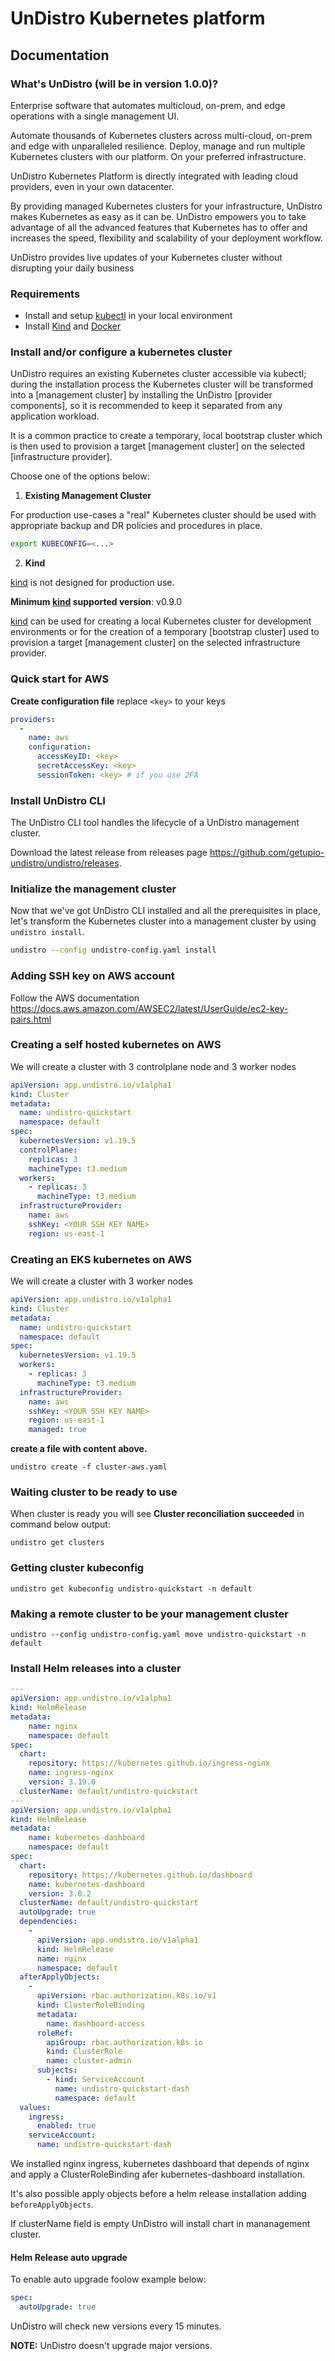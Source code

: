 # UnDistro Kubernetes platform

## Documentation

### What's UnDistro (will be in version 1.0.0)?

Enterprise software that automates multicloud, on-prem, and edge operations with a single management UI.

Automate thousands of Kubernetes clusters across multi-cloud, on-prem and edge with unparalleled resilience. Deploy, manage and run multiple Kubernetes clusters with our platform. On your preferred infrastructure.

UnDistro Kubernetes Platform is directly integrated with leading cloud providers, even in your own datacenter.

By providing managed Kubernetes clusters for your infrastructure, UnDistro makes Kubernetes as easy as it can be. UnDistro empowers you to take advantage of all the advanced features that Kubernetes has to offer and increases the speed, flexibility and scalability of your deployment workflow.

UnDistro provides live updates of your Kubernetes cluster without disrupting your daily business


### Requirements

- Install and setup [kubectl] in your local environment
- Install [Kind] and [Docker]

### Install and/or configure a kubernetes cluster

UnDistro requires an existing Kubernetes cluster accessible via kubectl; during the installation process the
Kubernetes cluster will be transformed into a [management cluster] by installing the UnDistro [provider components], so it
is recommended to keep it separated from any application workload.

It is a common practice to create a temporary, local bootstrap cluster which is then used to provision
a target [management cluster] on the selected [infrastructure provider].

Choose one of the options below:

1. **Existing Management Cluster**

For production use-cases a "real" Kubernetes cluster should be used with appropriate backup and DR policies and procedures in place.

```bash
export KUBECONFIG=<...>
```

2. **Kind**

[kind] is not designed for production use.

**Minimum [kind] supported version**: v0.9.0

</aside>

[kind] can be used for creating a local Kubernetes cluster for development environments or for
the creation of a temporary [bootstrap cluster] used to provision a target [management cluster] on the selected infrastructure provider.

### Quick start for AWS

**Create configuration file**
replace `<key>` to your keys

```yaml
providers:
  -
    name: aws
    configuration:
      accessKeyID: <key>
      secretAccessKey: <key>
      sessionToken: <key> # if you use 2FA
```

### Install UnDistro CLI
The UnDistro CLI tool handles the lifecycle of a UnDistro management cluster.

Download the latest release from releases page https://github.com/getupio-undistro/undistro/releases.

### Initialize the management cluster

Now that we've got UnDistro CLI installed and all the prerequisites in place, let's transform the Kubernetes cluster
into a management cluster by using `undistro install`.

```bash
undistro --config undistro-config.yaml install   
```

### Adding SSH key on AWS account

Follow the AWS documentation https://docs.aws.amazon.com/AWSEC2/latest/UserGuide/ec2-key-pairs.html

### Creating a self hosted kubernetes on AWS

We will create a cluster with 3 controlplane node and 3 worker nodes

```yaml
apiVersion: app.undistro.io/v1alpha1
kind: Cluster
metadata:
  name: undistro-quickstart
  namespace: default
spec:
  kubernetesVersion: v1.19.5
  controlPlane:
    replicas: 3
    machineType: t3.medium
  workers:
    - replicas: 3
      machineType: t3.medium
  infrastructureProvider:
    name: aws
    sshKey: <YOUR SSH KEY NAME>
    region: us-east-1
```

### Creating an EKS kubernetes on AWS

We will create a cluster with 3 worker nodes

```yaml
apiVersion: app.undistro.io/v1alpha1
kind: Cluster
metadata:
  name: undistro-quickstart
  namespace: default
spec:
  kubernetesVersion: v1.19.5
  workers:
    - replicas: 3
      machineType: t3.medium
  infrastructureProvider:
    name: aws
    sshKey: <YOUR SSH KEY NAME>
    region: us-east-1
    managed: true
```
**create a file with content above.**

```
undistro create -f cluster-aws.yaml
```

### Waiting cluster to be ready to use

When cluster is ready you will see **Cluster reconciliation succeeded** in command below output:

```
undistro get clusters
```

### Getting cluster kubeconfig

```
undistro get kubeconfig undistro-quickstart -n default
```

### Making a remote cluster to be your management cluster

```
undistro --config undistro-config.yaml move undistro-quickstart -n default
```

### Install Helm releases into a cluster

```yaml
---
apiVersion: app.undistro.io/v1alpha1
kind: HelmRelease
metadata:
    name: nginx
    namespace: default
spec:
  chart:
    repository: https://kubernetes.github.io/ingress-nginx
    name: ingress-nginx
    version: 3.19.0
  clusterName: default/undistro-quickstart
---
apiVersion: app.undistro.io/v1alpha1
kind: HelmRelease
metadata:
    name: kubernetes-dashboard
    namespace: default
spec:
  chart:
    repository: https://kubernetes.github.io/dashboard
    name: kubernetes-dashboard
    version: 3.0.2
  clusterName: default/undistro-quickstart
  autoUpgrade: true
  dependencies:
    -
      apiVersion: app.undistro.io/v1alpha1
      kind: HelmRelease
      name: nginx
      namespace: default
  afterApplyObjects:
    -
      apiVersion: rbac.authorization.k8s.io/v1
      kind: ClusterRoleBinding
      metadata:
        name: dashboard-access
      roleRef:
        apiGroup: rbac.authorization.k8s.io
        kind: ClusterRole
        name: cluster-admin
      subjects:
        - kind: ServiceAccount
          name: undistro-quickstart-dash
          namespace: default 
  values:
    ingress:
      enabled: true
    serviceAccount:
      name: undistro-quickstart-dash
```

We installed nginx ingress, kubernetes dashboard that depends of nginx and apply a ClusterRoleBinding afer kubernetes-dashboard installation.

It's also possible apply objects before a helm release installation adding `beforeApplyObjects`.

If clusterName field is empty UnDistro will install chart in mananagement cluster.

#### Helm Release auto upgrade

To enable auto upgrade foolow example below:

```yaml
spec:
  autoUpgrade: true
```

UnDistro will check new versions every 15 minutes.

**NOTE:** UnDistro doesn't upgrade major versions.

[Docker]: https://www.docker.com/
[kind]: https://kind.sigs.k8s.io/
[kubectl]: https://kubernetes.io/docs/tasks/tools/install-kubectl/